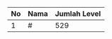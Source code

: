 | No | Nama            | Jumlah Level |
|----|-----------------|--------------|
| 1  | #    |    529        |
